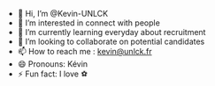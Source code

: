 - 👋 Hi, I’m @Kevin-UNLCK
- 👀 I’m interested in connect with people
- 🌱 I’m currently learning everyday about recruitment
- 💞️ I’m looking to collaborate on potential candidates 
- 📫 How to reach me : kevin@unlck.fr
- 😄 Pronouns: Kévin
- ⚡ Fun fact: I love ⚽️

<!---
Kevin-UNLCK/Kevin-UNLCK is a ✨ special ✨ repository because its `README.md` (this file) appears on your GitHub profile.
You can click the Preview link to take a look at your changes.
--->

